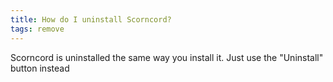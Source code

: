 ```yaml
---
title: How do I uninstall Scorncord?
tags: remove
---
```


Scorncord is uninstalled the same way you install it. Just use the "Uninstall" button instead
